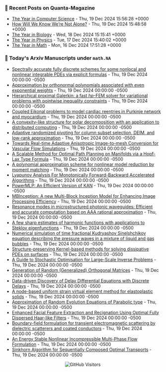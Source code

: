 ### 📝 Recent Posts on Quanta-Magazine
<!-- quanta starts -->
* <a href="https://www.quantamagazine.org/the-year-in-computer-science-20241219/">The Year in Computer Science</a> - Thu, 19 Dec 2024 15:56:28 +0000
* <a href="https://www.quantamagazine.org/how-will-we-know-were-not-alone-20241219/">How Will We Know We’re Not Alone?</a> - Thu, 19 Dec 2024 15:48:58 +0000
* <a href="https://www.quantamagazine.org/the-year-in-biology-20241218/">The Year in Biology</a> - Wed, 18 Dec 2024 15:15:41 +0000
* <a href="https://www.quantamagazine.org/the-year-in-physics-20241217/">The Year in Physics</a> - Tue, 17 Dec 2024 15:40:02 +0000
* <a href="https://www.quantamagazine.org/the-year-in-math-20241216/">The Year in Math</a> - Mon, 16 Dec 2024 17:51:28 +0000
<!-- quanta ends -->


### 📝 Today's Arxiv Manuscripts under ``math.NA``
<!-- arxiv-math-na starts -->
* <a href="https://arxiv.org/abs/2412.13480">Spectrally accurate fully discrete schemes for some nonlocal and nonlinear integrable PDEs via explicit formulas</a> - Thu, 19 Dec 2024 00:00:00 -0500
* <a href="https://arxiv.org/abs/2412.13603">Approximation by orthonormal polynomials associated with even exponential weights</a> - Thu, 19 Dec 2024 00:00:00 -0500
* <a href="https://arxiv.org/abs/2412.13733">Hierarchical proximal Galerkin: a fast $hp$-FEM solver for variational problems with pointwise inequality constraints</a> - Thu, 19 Dec 2024 00:00:00 -0500
* <a href="https://arxiv.org/abs/2412.13837">Coupled Eikonal problems to model cardiac reentries in Purkinje network and myocardium</a> - Thu, 19 Dec 2024 00:00:00 -0500
* <a href="https://arxiv.org/abs/2412.13990">A convexity-like structure for polar decomposition with an application to distributed computing</a> - Thu, 19 Dec 2024 00:00:00 -0500
* <a href="https://arxiv.org/abs/2412.13992">Adaptive randomized pivoting for column subset selection, DEIM, and low-rank approximation</a> - Thu, 19 Dec 2024 00:00:00 -0500
* <a href="https://arxiv.org/abs/2412.13222">Towards Real-time Adaptive Anisotropic Image-to-mesh Conversion for Vascular Flow Simulations</a> - Thu, 19 Dec 2024 00:00:00 -0500
* <a href="https://arxiv.org/abs/2412.13346">A Scalable Method for Optimal Path Planning on Manifolds via a Hopf-Lax Type Formula</a> - Thu, 19 Dec 2024 00:00:00 -0500
* <a href="https://arxiv.org/abs/2412.13371">A polynomial approximation scheme for nonlinear model reduction by moment matching</a> - Thu, 19 Dec 2024 00:00:00 -0500
* <a href="https://arxiv.org/abs/2412.13527">Lyapunov Analysis For Monotonically Forward-Backward Accelerated Algorithms</a> - Thu, 19 Dec 2024 00:00:00 -0500
* <a href="https://arxiv.org/abs/2412.13571">PowerMLP: An Efficient Version of KAN</a> - Thu, 19 Dec 2024 00:00:00 -0500
* <a href="https://arxiv.org/abs/2412.13703">MBInception: A new Multi-Block Inception Model for Enhancing Image Processing Efficiency</a> - Thu, 19 Dec 2024 00:00:00 -0500
* <a href="https://arxiv.org/abs/2412.13826">Resonance modes in microstructured photonic waveguides: Efficient and accurate computation based on AAA rational approximation</a> - Thu, 19 Dec 2024 00:00:00 -0500
* <a href="https://arxiv.org/abs/2412.13955">A few sharp estimates of harmonic functions with applications to Steklov eigenfunctions</a> - Thu, 19 Dec 2024 00:00:00 -0500
* <a href="https://arxiv.org/abs/2310.11019">Numerical simulation of time fractional Kudryashov Sinelshchikov equation describing the pressure waves in a mixture of liquid and gas bubbles</a> - Thu, 19 Dec 2024 00:00:00 -0500
* <a href="https://arxiv.org/abs/2312.17478">Structure-preserving Kernel-based methods for solving dissipative PDEs on surfaces</a> - Thu, 19 Dec 2024 00:00:00 -0500
* <a href="https://arxiv.org/abs/2406.06342">A Guide to Stochastic Optimisation for Large-Scale Inverse Problems</a> - Thu, 19 Dec 2024 00:00:00 -0500
* <a href="https://arxiv.org/abs/2406.18963">Generation of Random (Generalized) Orthogonal Matrices</a> - Thu, 19 Dec 2024 00:00:00 -0500
* <a href="https://arxiv.org/abs/2407.19640">Data-driven Discovery of Delay Differential Equations with Discrete Delays</a> - Thu, 19 Dec 2024 00:00:00 -0500
* <a href="https://arxiv.org/abs/2409.10808">A node-based uniform strain virtual element method for elastoplastic solids</a> - Thu, 19 Dec 2024 00:00:00 -0500
* <a href="https://arxiv.org/abs/2404.07660">Approximation of Random Evolution Equations of Parabolic type</a> - Thu, 19 Dec 2024 00:00:00 -0500
* <a href="https://arxiv.org/abs/2404.10476">Enhanced Facial Feature Extraction and Recignation Using Optimal Fully Dispersed Haar-like Filters</a> - Thu, 19 Dec 2024 00:00:00 -0500
* <a href="https://arxiv.org/abs/2406.05367">Boundary-field formulation for transient electromagnetic scattering by dielectric scatterers and coated conductors</a> - Thu, 19 Dec 2024 00:00:00 -0500
* <a href="https://arxiv.org/abs/2406.19525">An Energy Stable Nonlinear Incompressible Multi-Phase Flow Formulation</a> - Thu, 19 Dec 2024 00:00:00 -0500
* <a href="https://arxiv.org/abs/2412.03120">Sinkhorn Algorithm for Sequentially Composed Optimal Transports</a> - Thu, 19 Dec 2024 00:00:00 -0500
<!-- arxiv-math-na ends -->

<div align="center">
  
![GitHub Visitors](https://api.visitorbadge.io/api/visitors?path=https%3A%2F%2Fgithub.com%2Flowrank&label=profile%20views&labelColor=%231e1e2e&countColor=%23cba6f7)



</div>
